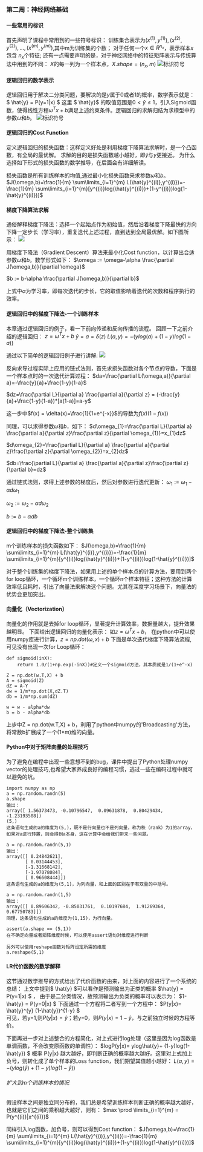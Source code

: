 ### 第二周：神经网络基础
#### 一些常用的标识
首先声明了课程中常用到的一些符号标识：
训练集合表示为${(x^{(1)},y^{(1)}),(x^{(2)},y^{(2)}),...,(x^{(m)},y^{(m)})}$,其中m为训练集的个数；
对于任何一个$x \in R^{n_x}$，表示样本$x$包含 $n_{x}$个特征;
还有一点需要声明的是，对于神经网络中的特征矩阵表示与传统算法中用到的不同：
$X$的每一列为一个样本点，$X.shape=(n_x,m)$
![标识符号](notation.png)


#### 逻辑回归的数学表示
逻辑回归用于解决二分类问题，要解决的是$y$属于0或者1的概率，数学表示就是：
$ \hat{y} = P(y=1|x)   $  这里  $ \hat{y}$ 的取值范围是$0< \hat{y} \leq1$，引入Sigmoid函数，使得线性方程$\omega^Tx+b$满足上述约束条件。逻辑回归的求解归结为求模型中的参数$\omega$和$b$。
![标识符号](LR.png)   

#### 逻辑回归的Cost Function    
定义逻辑回归的损失函数：这样定义好处是利用梯度下降算法求解时，是一个凸函数，有全局的最优解。
求解的目的是损失函数越小越好，即$\hat{y}$与$y$更接近。
为什么选择如下形式的损失函数的数学推导，在后面会有详细解读。

损失函数是所有训练样本的均值,通过最小化损失函数来求参数$\omega$和$b$。
$J(\omega,b)=\frac{1}{m} \sum\limits_{i=1}^{m} L(\hat{y}^{(i)},y^{(i)})=-\frac{1}{m} \sum\limits_{i=1}^{m}[y^{(i)}log(\hat{y}^{(i)})+(1-y^{(i)})log(1-\hat{y}^{(i)})]$               

#### 梯度下降算法求解
通俗解释梯度下降法：选择一个起始点作为初始值，然后沿着梯度下降最快的方向下降一定步长（学习率），重复迭代上述过程，直到达到全局最优解。如下图所示：
![](Gradient_descent.png)

用梯度下降法（Gradient Descent）算法来最小化Cost function，以计算出合适参数$\omega$和$b$。数学形式如下：
$\omega := \omega-\alpha \frac{\partial J(\omega,b)}{\partial \omega}$

$b := b-\alpha \frac{\partial J(\omega,b)}{\partial b}$

上式中$\alpha$为学习率，即每次迭代的步长，它的取值影响着迭代的次数和程序执行的效率。

#### 逻辑回归中的梯度下降法-一个训练样本
本章通过逻辑回归的例子，看一下前向传递和反向传播的流程。
回顾一下之前介绍的逻辑回归：
$z=\omega^Tx+b$
$\hat{y} = a = \delta(z)$
$L(a,y) = -(ylog(a)+(1-y)log(1-a))$

通过以下简单的逻辑回归例子进行讲解:
![](LR_Graph.png)

反向求导过程实际上应用的链式法则，首先求损失函数对各个节点的导数，下面是一个样本点时的一次迭代计算过程：
$da=\frac{\partial L(\omega,a)}{\partial a}=-\frac{y}{a}+\frac{1-y}{1-a}$

$dz=\frac{\partial L}{\partial a} \frac{\partial a}{\partial z} = (-\frac{y}{a}+\frac{1-y}{1-a})*[a(1-a)]=a-y$

这一步中$f(x) = \delta(x)=\frac{1}{1+e^{-x}}$的导数为$f(x)(1-f(x))$

同理，可以求得参数$\omega$和$b$，如下：
$d\omega_{1}=\frac{\partial L}{\partial a} \frac{\partial a}{\partial z}\frac{\partial z}{\partial \omega_{1}}=x_{1}dz$

$d\omega_{2}=\frac{\partial L}{\partial a} \frac{\partial a}{\partial z}\frac{\partial z}{\partial \omega_{2}}=x_{2}dz$

$db=\frac{\partial L}{\partial a} \frac{\partial a}{\partial z}\frac{\partial z}{\partial b}=dz$

通过链式法则，求得上述参数的梯度后，然后对参数进行迭代更新：
$\omega_{1} := \omega_{1}-\alpha d\omega_{1}$

$\omega_{2} := \omega_{2}-\alpha d\omega_{2}$

$b := b-\alpha db$

#### 逻辑回归中的梯度下降法-整个训练集
m个训练样本的损失函数如下：
$J(\omega,b)=\frac{1}{m} \sum\limits_{i=1}^{m} L(\hat{y}^{(i)},y^{(i)})=-\frac{1}{m} \sum\limits_{i=1}^{m}[y^{(i)}log(\hat{y}^{(i)})+(1-y^{(i)})log(1-\hat{y}^{(i)})]$  

对于整个训练集的梯度下降法，如果用上述的单个样本点的计算方法，要用到两个for loop循环，一个循环m个训练样本，一个循环n个样本特征；这种方法的计算效率低且耗时，引出了向量法来解决这个问题。尤其在深度学习场景下，向量法的优势会更加突出。

#### 向量化（Vectorization）
向量化的作用就是去掉for loop循环，显著提升计算效率，数据量越大，提升效果越明显。
下面给出逻辑回归的向量化表示：
如$z=\omega^Tx+b$，
在python中可以使用numpy库进行计算，$z=np.dot(\omega,x)+b$
下面是单次迭代梯度下降算法流程,可见没有出现一次for Loop循环：
```
def sigmoid(inX): 
    return 1.0/(1+np.exp(-inX))#定义一个sigmoid方法，其本质就是1/(1+e^-x)

Z = np.dot(w.T,X) + b
A = sigmoid(Z)
dZ = A-Y
dw = 1/m*np.dot(X,dZ.T)
db = 1/m*np.sum(dZ)

w = w - alpha*dw
b = b - alpha*db
```
上步中Z = np.dot(w.T,X) + b，利用了python中numpy的'Broadcasting'方法，将常数b扩展成了一个(1*m)维的向量。

#### Python中对于矩阵向量的处理技巧
为了避免在编程中出现一些意想不到的bug，课件中提出了Python处理numpy vector的处理技巧,也希望大家养成良好的编程习惯，逃过一些在编码过程中就可以避免的坑。
```
import numpy as np
a = np.random.randn(5) 
a.shape
输出：
array([ 1.56373473, -0.10796547,  0.09631878,  0.80429434, -1.23193508])
(5,)
这条语句生成的a的维度为(5,)，既不是行向量也不是列向量，称为秩（rank）为1的array，如果对a进行转置，则会得到a本身，这在计算中会给我们带来一些问题。

a = np.random.randn(5,1) 
输出：
array([[ 0.24842621],
       [ 0.03144453],
       [-1.31668142],
       [-1.97078084],
       [ 0.96608444]])
这条语句生成的a的维度为(5,1)，为列向量，和上面的区别在于有双重的中括号。

a = np.random.randn(1,5) 
输出：
array([[ 0.89606342, -0.85031761,  0.10197684,  1.91269364,  0.67750783]])
同理，这条语句生成的a的维度为(1,15)，为行向量。

assert(a.shape == (5,1))
在不确定向量或者矩阵维度时候，可以使用assert语句对维度进行判断

另外可以使用reshape函数对矩阵设定所需的维度
a.reshape(5,1)
```

#### LR代价函数的数学解释
这节通过数学推导的方式给出了代价函数的由来，对上面的内容进行了一个系统的总结：
上文中提到$ \hat{y} $可以看作是预测输出为正类的概率 
$\hat{y} = P(y=1|x) $  ，
由于是二分类情况，故预测输出为负类的概率可以表示为：
$1-\hat{y} = P(y=0|x) $ 
下面通过一个方程将二者写到一个方程中：
$P(y|x)= \hat{y}^{y} (1-\hat{y})^{1-y} $                            
可见，若y=1,则$P(y|x)=\hat{y}$；若y=0，则$P(y|x)=1-\hat{y}$，与之前独立时候的方程等价。

下面再进一步对上述整合的方程简化，对上式进行log处理（这里是因为log函数是单调函数，不会改变原函数的单调性）：
$logP(y|x)= ylog\hat{y}+ (1-y)log(1-\hat{y}) $ 
概率 P(y|x) 越大越好，即判断正确的概率越大越好。这里对上式加上负号，则转化成了单个样本的Loss function，我们期望其值越小越好：
$L(a,y) = -(ylog(\hat{y})+(1-y)log(1-\hat{y}))$

###### 扩大到m个训练样本的情况
假设样本之间是独立同分布的，我们总是希望训练样本判断正确的概率越大越好，也就是它们之间的乘积越大越好，则有：
$max \prod \limits_{i=1}^{m}  = P(y^{(i)}|x^{(i)})$

同样引入log函数，加负号，则可以得到Cost function：
$J(\omega,b)=\frac{1}{m} \sum\limits_{i=1}^{m} L(\hat{y}^{(i)},y^{(i)})=-\frac{1}{m} \sum\limits_{i=1}^{m}[y^{(i)}log(\hat{y}^{(i)})+(1-y^{(i)})log(1-\hat{y}^{(i)})]$ 



